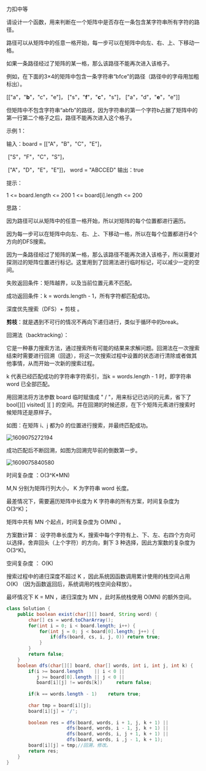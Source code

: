 力扣中等



请设计一个函数，用来判断在一个矩阵中是否存在一条包含某字符串所有字符的路径。

路径可以从矩阵中的任意一格开始，每一步可以在矩阵中向左、右、上、下移动一格。

如果一条路径经过了矩阵的某一格，那么该路径不能再次进入该格子。



例如，在下面的3×4的矩阵中包含一条字符串“bfce”的路径（路径中的字母用加粗标出）。

[["a"，"**b**"，"c"，"e"]，
["s"，"**f**"，"**c**"，"s"]，
["a"，"d"，"**e**"，"e"]]

但矩阵中不包含字符串“abfb”的路径，因为字符串的第一个字符b占据了矩阵中的第一行第二个格子之后，路径不能再次进入这个格子。

 

示例 1：

输入：board = [["A"，"B"，"C"，"E"]，

​							["S"，"F"，"C"，"S"]，

​							["A"，"D"，"E"，"E"]]， word = "ABCCED"
输出：true




提示：

1 <= board.length <= 200
1 <= board[i].length <= 200





思路：

因为路径可以从矩阵中的任意一格开始，所以对矩阵的每个位置都进行遍历。

因为每一步可以在矩阵中向左、右、上、下移动一格，所以在每个位置都进行4个方向的DFS搜索。

因为一条路径经过了矩阵的某一格，那么该路径不能再次进入该格子，所以需要对探测过的矩阵位置进行标记。这里用到了回溯法进行临时标记，可以减少一定的空间。



失败返回条件：矩阵越界，以及当前位置元素不匹配。

成功返回条件：k =  words.length - 1，所有字符都匹配成功。



深度优先搜索（DFS）+ 剪枝 。

**剪枝**：就是遇到不可行的情况不再向下递归进行，类似于循环中的break。



回溯法（backtracking）：

它是一种暴力搜索方法，通过搜索所有可能的结果来求解问题。回溯法在一次搜索结束时需要进行回溯（回退），将这一次搜索过程中设置的状态进行清除或者做其他事情，从而开始一次新的搜索过程。



k 代表已经匹配成功的字符串字符索引，当k =  words.length - 1 时，即字符串 word 已全部匹配。 

用回溯法将方法参数 board 临时赋值成 " / "，用来标记已访问的元素，省下了bool[][] visited\[ ][ ] 的空间。并在回溯的时候还原，在下个矩阵元素进行搜索时候矩阵还是原样子。



如图：在矩阵 i、j 都为0 的位置进行搜索，并最终匹配成功。

![1609075272194](F:/项目/Git-md/ZJW-Summary/assets/1609075272194.png)

成功匹配后不断回溯，如图为回溯完毕前的倒数第一步。

![1609075840580](F:/项目/Git-md/ZJW-Summary/assets/1609075840580.png)







时间复杂度 ：O(3^K*MN)

M,N 分别为矩阵行列大小， K 为字符串 word 长度。

最差情况下，需要遍历矩阵中长度为 K 字符串的所有方案，时间复杂度为 O(3^K)；

矩阵中共有 MN 个起点，时间复杂度为 O(MN) 。

方案数计算： 设字符串长度为 K，搜索中每个字符有上、下、左、右四个方向可以选择，舍弃回头（上个字符）的方向，剩下 3 种选择，因此方案数的复杂度为 O(3^K)。



空间复杂度 ： O(K) 

搜索过程中的递归深度不超过 K ，因此系统因函数调用累计使用的栈空间占用 O(K) （因为函数返回后，系统调用的栈空间会释放）。

最坏情况下 K = MN ，递归深度为 MN ，此时系统栈使用 O(MN) 的额外空间。

````java
class Solution {
    public boolean exist(char[][] board, String word) {
        char[] cs = word.toCharArray();
        for(int i = 0; i < board.length; i++) {
            for(int j = 0; j < board[0].length; j++) {
                if(dfs(board, cs, i, j, 0)) return true;
            }
        }
        return false;
    }
    boolean dfs(char[][] board, char[] words, int i, int j, int k) {
        if(i >= board.length    || i < 0 || 
           j >= board[0].length || j < 0 || 
           board[i][j] != words[k]) 	return false;
        
        if(k == words.length - 1)    return true;
        
        char tmp = board[i][j];
        board[i][j] = '/';
        
        boolean res = dfs(board, words, i + 1, j, k + 1) || 
            		  dfs(board, words, i - 1, j, k + 1) || 
                      dfs(board, words, i, j + 1, k + 1) || 
            		  dfs(board, words, i ,j - 1, k + 1);
        board[i][j] = tmp;//回溯，修改。
        return res;
    }
}
````